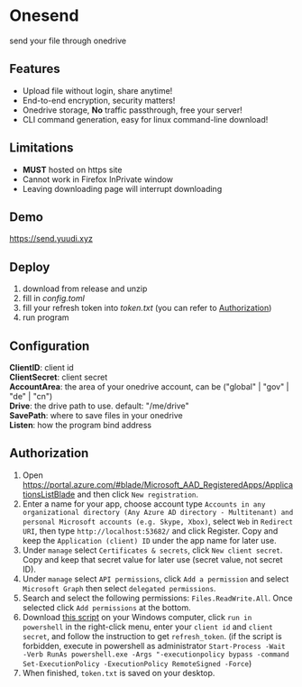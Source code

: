 # Onesend

send your file through onedrive

## Features

-   Upload file without login, share anytime!
-   End-to-end encryption, security matters!
-   Onedrive storage, **No** traffic passthrough, free your server!
-   CLI command generation, easy for linux command-line download!

## Limitations

- **MUST** hosted on https site
- Cannot work in Firefox InPrivate window
- Leaving downloading page will interrupt downloading

## Demo

<https://send.yuudi.xyz>

## Deploy

1. download from release and unzip
2. fill in _config.toml_
3. fill your refresh token into _token.txt_ (you can refer to [Authorization](#Authorization))
4. run program

## Configuration

**ClientID**: client id  
**ClientSecret**: client secret  
**AccountArea**: the area of your onedrive account, can be ("global" | "gov" | "de" | "cn")  
**Drive**: the drive path to use. default: "/me/drive"  
**SavePath**: where to save files in your onedrive  
**Listen**: how the program bind address

## Authorization

1. Open <https://portal.azure.com/#blade/Microsoft_AAD_RegisteredApps/ApplicationsListBlade> and then click `New registration`.
1. Enter a name for your app, choose account type `Accounts in any organizational directory (Any Azure AD directory - Multitenant) and personal Microsoft accounts (e.g. Skype, Xbox)`, select `Web` in `Redirect URI`, then type `http://localhost:53682/` and click Register. Copy and keep the `Application (client) ID` under the app name for later use.
1. Under `manage` select `Certificates & secrets`, click `New client secret`. Copy and keep that secret value for later use (secret value, not secret ID).
1. Under `manage` select `API permissions`, click `Add a permission` and select `Microsoft Graph` then select `delegated permissions`.
1. Search and select the following permissions: `Files.ReadWrite.All`. Once selected click `Add permissions` at the bottom.
1. Download [this script](./auth.ps1) on your Windows computer, click `run in powershell` in the right-click menu, enter your `client id` and `client secret`, and follow the instruction to get `refresh_token`. (if the script is forbidden, execute in powershell as administrator `Start-Process -Wait -Verb RunAs powershell.exe -Args "-executionpolicy bypass -command Set-ExecutionPolicy -ExecutionPolicy RemoteSigned -Force`)
1. When finished, `token.txt` is saved on your desktop.
